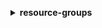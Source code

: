 **<details ><summary style="color:none;">resource-groups</summary><blockquote>**

- **<details><summary style="color:none;"><b><u>create-group</b></u></summary><blockquote>**

  * **<p style="color:none;">--name</p>**
  * **<p style="color:none;">--description</p>**
  * **<p style="color:none;">--resource-query</p>**
  * **<p style="color:none;">--tags</p>**
  * **<p style="color:none;">--configuration</p>**
  * **<p style="color:none;">--cli-input-json</p>**
  * **<p style="color:none;">--cli-input-yaml</p>**
  * **<p style="color:none;">--generate-cli-skeleton</p>**

  </br>

  <p style="color:red;">Description</p>

  </br>

  ## **Examples**

  ```bash

  ```
  ```json

  ```

  </br>

- **<details><summary style="color:none;"><b><u>delete-group</b></u></summary><blockquote>**

  * **<p style="color:none;">--group-name</p>**
  * **<p style="color:none;">--group</p>**
  * **<p style="color:none;">--cli-input-json</p>**
  * **<p style="color:none;">--cli-input-yaml</p>**
  * **<p style="color:none;">--generate-cli-skeleton</p>**

  </br>

  <p style="color:red;">Description</p>

  </br>

  ## **Examples**

  ```bash

  ```
  ```json

  ```

  </br>

- **<details><summary style="color:none;"><b><u>get-group</b></u></summary><blockquote>**

  * **<p style="color:none;">--group-name</p>**
  * **<p style="color:none;">--group</p>**
  * **<p style="color:none;">--cli-input-json</p>**
  * **<p style="color:none;">--cli-input-yaml</p>**
  * **<p style="color:none;">--generate-cli-skeleton</p>**

  </br>

  <p style="color:red;">Description</p>

  </br>

  ## **Examples**

  ```bash

  ```
  ```json

  ```

  </br>

- **<details><summary style="color:none;"><b><u>get-group-configuration</b></u></summary><blockquote>**

  * **<p style="color:none;">--group</p>**
  * **<p style="color:none;">--cli-input-json</p>**
  * **<p style="color:none;">--cli-input-yaml</p>**
  * **<p style="color:none;">--generate-cli-skeleton</p>**

  </br>

  <p style="color:red;">Description</p>

  </br>

  ## **Examples**

  ```bash

  ```
  ```json

  ```

  </br>

- **<details><summary style="color:none;"><b><u>get-group-query</b></u></summary><blockquote>**

  * **<p style="color:none;">--group-name</p>**
  * **<p style="color:none;">--group</p>**
  * **<p style="color:none;">--cli-input-json</p>**
  * **<p style="color:none;">--cli-input-yaml</p>**
  * **<p style="color:none;">--generate-cli-skeleton</p>**

  </br>

  <p style="color:red;">Description</p>

  </br>

  ## **Examples**

  ```bash

  ```
  ```json

  ```

  </br>

- **<details><summary style="color:none;"><b><u>get-tags</b></u></summary><blockquote>**

  * **<p style="color:none;">--arn</p>**
  * **<p style="color:none;">--cli-input-json</p>**
  * **<p style="color:none;">--cli-input-yaml</p>**
  * **<p style="color:none;">--generate-cli-skeleton</p>**

  </br>

  <p style="color:red;">Description</p>

  </br>

  ## **Examples**

  ```bash

  ```
  ```json

  ```

  </br>

- **<details><summary style="color:none;"><b><u>group-resources</b></u></summary><blockquote>**

  * **<p style="color:none;">--group</p>**
  * **<p style="color:none;">--resource-arns</p>**
  * **<p style="color:none;">--cli-input-json</p>**
  * **<p style="color:none;">--cli-input-yaml</p>**
  * **<p style="color:none;">--generate-cli-skeleton</p>**

  </br>

  <p style="color:red;">Description</p>

  </br>

  ## **Examples**

  ```bash

  ```
  ```json

  ```

  </br>

- **<details><summary style="color:none;"><b><u>help</b></u></summary><blockquote>**

  * **<p style="color:none;"></p>**

  </br>

  <p style="color:red;">Description</p>

  </br>

  ## **Examples**

  ```bash

  ```
  ```json

  ```

  </br>

- **<details><summary style="color:none;"><b><u>list-group-resources</b></u></summary><blockquote>**

  * **<p style="color:none;">--group-name</p>**
  * **<p style="color:none;">--group</p>**
  * **<p style="color:none;">--filters</p>**
  * **<p style="color:none;">--cli-input-json</p>**
  * **<p style="color:none;">--cli-input-yaml</p>**
  * **<p style="color:none;">--starting-token</p>**
  * **<p style="color:none;">--page-size</p>**
  * **<p style="color:none;">--max-items</p>**
  * **<p style="color:none;">--generate-cli-skeleton</p>**

  </br>

  <p style="color:red;">Description</p>

  </br>

  ## **Examples**

  ```bash

  ```
  ```json

  ```

  </br>

- **<details><summary style="color:none;"><b><u>list-groups</b></u></summary><blockquote>**

  * **<p style="color:none;">--filters</p>**
  * **<p style="color:none;">--cli-input-json</p>**
  * **<p style="color:none;">--cli-input-yaml</p>**
  * **<p style="color:none;">--starting-token</p>**
  * **<p style="color:none;">--page-size</p>**
  * **<p style="color:none;">--max-items</p>**
  * **<p style="color:none;">--generate-cli-skeleton</p>**

  </br>

  <p style="color:red;">Description</p>

  </br>

  ## **Examples**

  ```bash

  ```
  ```json

  ```

  </br>

- **<details><summary style="color:none;"><b><u>put-group-configuration</b></u></summary><blockquote>**

  * **<p style="color:none;">--group</p>**
  * **<p style="color:none;">--configuration</p>**
  * **<p style="color:none;">--cli-input-json</p>**
  * **<p style="color:none;">--cli-input-yaml</p>**
  * **<p style="color:none;">--generate-cli-skeleton</p>**

  </br>

  <p style="color:red;">Description</p>

  </br>

  ## **Examples**

  ```bash

  ```
  ```json

  ```

  </br>

- **<details><summary style="color:none;"><b><u>search-resources</b></u></summary><blockquote>**

  * **<p style="color:none;">--resource-query</p>**
  * **<p style="color:none;">--cli-input-json</p>**
  * **<p style="color:none;">--cli-input-yaml</p>**
  * **<p style="color:none;">--starting-token</p>**
  * **<p style="color:none;">--page-size</p>**
  * **<p style="color:none;">--max-items</p>**
  * **<p style="color:none;">--generate-cli-skeleton</p>**

  </br>

  <p style="color:red;">Description</p>

  </br>

  ## **Examples**

  ```bash

  ```
  ```json

  ```

  </br>

- **<details><summary style="color:none;"><b><u>tag</b></u></summary><blockquote>**

  * **<p style="color:none;">--arn</p>**
  * **<p style="color:none;">--tags</p>**
  * **<p style="color:none;">--cli-input-json</p>**
  * **<p style="color:none;">--cli-input-yaml</p>**
  * **<p style="color:none;">--generate-cli-skeleton</p>**

  </br>

  <p style="color:red;">Description</p>

  </br>

  ## **Examples**

  ```bash

  ```
  ```json

  ```

  </br>

- **<details><summary style="color:none;"><b><u>ungroup-resources</b></u></summary><blockquote>**

  * **<p style="color:none;">--group</p>**
  * **<p style="color:none;">--resource-arns</p>**
  * **<p style="color:none;">--cli-input-json</p>**
  * **<p style="color:none;">--cli-input-yaml</p>**
  * **<p style="color:none;">--generate-cli-skeleton</p>**

  </br>

  <p style="color:red;">Description</p>

  </br>

  ## **Examples**

  ```bash

  ```
  ```json

  ```

  </br>

- **<details><summary style="color:none;"><b><u>untag</b></u></summary><blockquote>**

  * **<p style="color:none;">--arn</p>**
  * **<p style="color:none;">--keys</p>**
  * **<p style="color:none;">--cli-input-json</p>**
  * **<p style="color:none;">--cli-input-yaml</p>**
  * **<p style="color:none;">--generate-cli-skeleton</p>**

  </br>

  <p style="color:red;">Description</p>

  </br>

  ## **Examples**

  ```bash

  ```
  ```json

  ```

  </br>

- **<details><summary style="color:none;"><b><u>update-group</b></u></summary><blockquote>**

  * **<p style="color:none;">--group-name</p>**
  * **<p style="color:none;">--group</p>**
  * **<p style="color:none;">--description</p>**
  * **<p style="color:none;">--cli-input-json</p>**
  * **<p style="color:none;">--cli-input-yaml</p>**
  * **<p style="color:none;">--generate-cli-skeleton</p>**

  </br>

  <p style="color:red;">Description</p>

  </br>

  ## **Examples**

  ```bash

  ```
  ```json

  ```

  </br>

- **<details><summary style="color:none;"><b><u>update-group-query</b></u></summary><blockquote>**

  * **<p style="color:none;">--group-name</p>**
  * **<p style="color:none;">--group</p>**
  * **<p style="color:none;">--resource-query</p>**
  * **<p style="color:none;">--cli-input-json</p>**
  * **<p style="color:none;">--cli-input-yaml</p>**
  * **<p style="color:none;">--generate-cli-skeleton</p>**

  </br>

  <p style="color:red;">Description</p>

  </br>

  ## **Examples**

  ```bash

  ```
  ```json

  ```

  </br>

</blockquote></details>
</blockquote></details>
</blockquote></details>
</blockquote></details>
</blockquote></details>
</blockquote></details>
</blockquote></details>
</blockquote></details>
</blockquote></details>
</blockquote></details>
</blockquote></details>
</blockquote></details>
</blockquote></details>
</blockquote></details>
</blockquote></details>
</blockquote></details>
</blockquote></details>
</blockquote></details>
